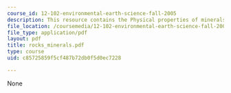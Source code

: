```yaml
---
course_id: 12-102-environmental-earth-science-fall-2005
description: This resource contains the Physical properties of minerals and rocks.
file_location: /coursemedia/12-102-environmental-earth-science-fall-2005/c85725859f5cf487b72db0f5d0ec7228_rocks_minerals.pdf
file_type: application/pdf
layout: pdf
title: rocks_minerals.pdf
type: course
uid: c85725859f5cf487b72db0f5d0ec7228

---
```

None